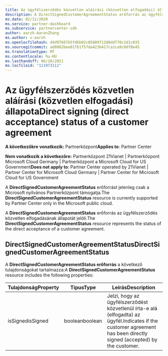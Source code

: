 ```yaml
---
title: Az ügyfélszerződés közvetlen aláírási (közvetlen elfogadási) állapota.
description: A DirectSignedCustomerAgreementStatus erőforrás az ügyfélszerződés közvetlen aláírásának (közvetlen elfogadásának) állapotát jelöli.
ms.date: 02/11/2020
ms.service: partner-dashboard
ms.subservice: partnercenter-sdk
author: aarzh-AaronZhang
ms.author: v-aarzh
ms.openlocfilehash: d4d97667b5fd6b92c85889f1288dd770c2d1c035
ms.sourcegitcommit: ad8082bee01fb1f57da423b417ca1ca9c0df8e45
ms.translationtype: MT
ms.contentlocale: hu-HU
ms.lasthandoff: 06/10/2021
ms.locfileid: "111973111"
---
```

# <a name="direct-signing-direct-acceptance-status-of-a-customer-agreement"></a><span data-ttu-id="0a8a1-103">Az ügyfélszerződés közvetlen aláírási (közvetlen elfogadási) állapota</span><span class="sxs-lookup"><span data-stu-id="0a8a1-103">Direct signing (direct acceptance) status of a customer agreement</span></span>

<span data-ttu-id="0a8a1-104">**A következőkre vonatkozik:** Partnerközpont</span><span class="sxs-lookup"><span data-stu-id="0a8a1-104">**Applies to**: Partner Center</span></span>

<span data-ttu-id="0a8a1-105">**Nem vonatkozik a következőre:** Partnerközpont 21Vianet | Partnerközpont Microsoft Cloud Germany | Partnerközpont a Microsoft Cloud for US Government</span><span class="sxs-lookup"><span data-stu-id="0a8a1-105">**Does not apply to**: Partner Center operated by 21Vianet | Partner Center for Microsoft Cloud Germany | Partner Center for Microsoft Cloud for US Government</span></span>

<span data-ttu-id="0a8a1-106">A **DirectSignedCustomerAgreementStatus** erőforrást jelenleg csak a Microsoft nyilvános Partnerközpont támogatja.</span><span class="sxs-lookup"><span data-stu-id="0a8a1-106">The **DirectSignedCustomerAgreementStatus** resource is currently supported by Partner Center only in the Microsoft public cloud.</span></span>

<span data-ttu-id="0a8a1-107">A **DirectSignedCustomerAgreementStatus** erőforrás az ügyfélszerződés közvetlen elfogadásának állapotát jelöli.</span><span class="sxs-lookup"><span data-stu-id="0a8a1-107">The **DirectSignedCustomerAgreementStatus** resource represents the status of the direct acceptance of a customer agreement.</span></span>

## <a name="directsignedcustomeragreementstatus"></a><span data-ttu-id="0a8a1-108">DirectSignedCustomerAgreementStatus</span><span class="sxs-lookup"><span data-stu-id="0a8a1-108">DirectSignedCustomerAgreementStatus</span></span>

<span data-ttu-id="0a8a1-109">A **DirectSignedCustomerAgreementStatus erőforrás** a következő tulajdonságokat tartalmazza:</span><span class="sxs-lookup"><span data-stu-id="0a8a1-109">A **DirectSignedCustomerAgreementStatus** resource includes the following properties:</span></span>

| <span data-ttu-id="0a8a1-110">Tulajdonság</span><span class="sxs-lookup"><span data-stu-id="0a8a1-110">Property</span></span>       | <span data-ttu-id="0a8a1-111">Típus</span><span class="sxs-lookup"><span data-stu-id="0a8a1-111">Type</span></span>   | <span data-ttu-id="0a8a1-112">Leírás</span><span class="sxs-lookup"><span data-stu-id="0a8a1-112">Description</span></span>                                                                                               |
|----------------|--------|-----------------------------------------------------------------------------------------------------------|
| <span data-ttu-id="0a8a1-113">isSigned</span><span class="sxs-lookup"><span data-stu-id="0a8a1-113">isSigned</span></span> | <span data-ttu-id="0a8a1-114">boolean</span><span class="sxs-lookup"><span data-stu-id="0a8a1-114">boolean</span></span> | <span data-ttu-id="0a8a1-115">Jelzi, hogy az ügyfélszerződést közvetlenül írta-e alá (elfogadta) az ügyfél.</span><span class="sxs-lookup"><span data-stu-id="0a8a1-115">Indicates if the customer agreement has been directly signed (accepted) by the customer.</span></span> |
